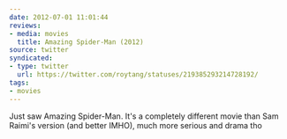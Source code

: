```yaml
---
date: 2012-07-01 11:01:44
reviews:
- media: movies
  title: Amazing Spider-Man (2012)
source: twitter
syndicated:
- type: twitter
  url: https://twitter.com/roytang/statuses/219385293214728192/
tags:
- movies
---
```


Just saw Amazing Spider-Man. It's a completely different movie than Sam Raimi's version (and better IMHO), much more serious and drama tho
